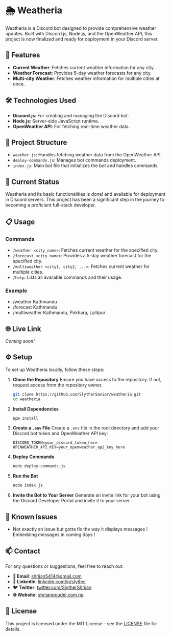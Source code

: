 # 🌦️ Weatheria

Weatheria is a Discord bot designed to provide comprehensive weather updates. Built with Discord.js, Node.js, and the OpenWeather API, this project is now finalized and ready for deployment in your Discord server.

## 🚀 Features

- **Current Weather**: Fetches current weather information for any city.
- **Weather Forecast**: Provides 5-day weather forecasts for any city.
- **Multi-city Weather**: Fetches weather information for multiple cities at once.

## 🛠️ Technologies Used

- **Discord.js**: For creating and managing the Discord bot.
- **Node.js**: Server-side JavaScript runtime.
- **OpenWeather API**: For fetching real-time weather data.

## 📂 Project Structure

- `weather.js`: Handles fetching weather data from the OpenWeather API.
- `deploy-commands.js`: Manages bot commands deployment.
- `index.js`: Main bot file that initializes the bot and handles commands.

## 🚧 Current Status

Weatheria and its basic functionalities is done! and available for deployment in Discord servers. This project has been a significant step in the journey to becoming a proficient full-stack developer.

## 📋 Usage

### Commands

- `/weather <city_name>`: Fetches current weather for the specified city.
- `/forecast <city_name>`: Provides a 5-day weather forecast for the specified city.
- `/multiweather <city1, city2, ...>`: Fetches current weather for multiple cities.
- `/help`: Lists all available commands and their usage.

### Example

- /weather Kathmandu
- /forecast Kathmandu
- /multiweather Kathmandu, Pokhara, Lalitpur


## 🌐 Live Link

*Coming soon!*

## ⚙️ Setup

To set up Weatheria locally, follow these steps:

1. **Clone the Repository**
    Ensure you have access to the repository. If not, request access from the repository owner.

    ```bash
    git clone https://github.com/SlytherSavior/weatheria.git
    cd weatheria
    ```

2. **Install Dependencies**
    ```bash
    npm install
    ```

3. **Create a `.env` File**
    Create a `.env` file in the root directory and add your Discord bot token and OpenWeather API key:
    ```
    DISCORD_TOKEN=your_discord_token_here
    OPENWEATHER_API_KEY=your_openweather_api_key_here
    ```

4. **Deploy Commands**
    ```bash
    node deploy-commands.js
    ```

5. **Run the Bot**
    ```bash
    node index.js
    ```

6. **Invite the Bot to Your Server**
    Generate an invite link for your bot using the Discord Developer Portal and invite it to your server.

## 🐞 Known Issues

- Not exactly an issue but gotta fix the way it displays messages ! Embedding messages in coming days ! 

## 📫 Contact

For any questions or suggestions, feel free to reach out:

- **📧 Email**: shrijan5414@gmail.com
- **🔗 LinkedIn**: [linkedin.com/in/slyther](https://linkedin.com/in/slyther)
- **🐦 Twitter**: [twitter.com/SlytherShrijan](https://x.com/SlytherShrijan)
- **🌐 Website**: [shrijanpoudel.com.np](https://www.shrijanpoudel.com.np)

## 📜 License

This project is licensed under the MIT License - see the [LICENSE](LICENSE) file for details.
